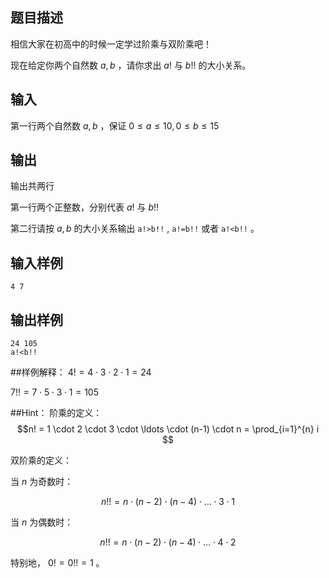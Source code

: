 ## 题目描述
相信大家在初高中的时候一定学过阶乘与双阶乘吧！

现在给定你两个自然数 $a,b$ ，请你求出 $a!$ 与 $b!!$ 的大小关系。

## 输入
第一行两个自然数 $a,b$ ，保证 $0\le a\le 10, 0\le b\le 15$
## 输出
输出共两行

第一行两个正整数，分别代表 $a!$ 与 $b!!$

第二行请按 $a,b$ 的大小关系输出 `a!>b!!`  ,  `a!=b!!`  或者  `a!<b!!`  。
## 输入样例
    4 7
## 输出样例
    24 105
    a!<b!!

##样例解释：
$4!=4 \cdot 3 \cdot 2 \cdot 1 = 24$ 

$7!! = 7 \cdot 5 \cdot 3 \cdot 1 = 105$

##Hint：
阶乘的定义：$$n! = 1 \cdot 2 \cdot 3 \cdot \ldots \cdot (n-1) \cdot n = \prod_{i=1}^{n} i
$$

双阶乘的定义：

当 $n$ 为奇数时：

$$n!! = n \cdot (n-2) \cdot (n-4) \cdot \ldots \cdot 3 \cdot 1
$$

当 $n$ 为偶数时：

$$n!! = n \cdot (n-2) \cdot (n-4) \cdot \ldots \cdot 4 \cdot 2$$

特别地， $0!=0!!=1$ 。